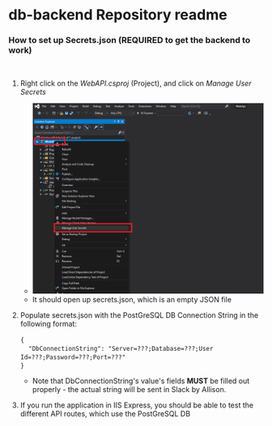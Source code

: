 # db-backend Repository readme

### How to set up Secrets.json (**REQUIRED** to get the backend to work)
<br/>

1. Right click on the *WebAPI.csproj* (Project), and click on *Manage User Secrets*
    - ![Manage User Secrets](./images/manageusersecrets.png)
    - It should open up secrets.json, which is an empty JSON file

2. Populate secrets.json with the PostGreSQL DB Connection String in the following format:

    `{`\
    &nbsp;&nbsp;&nbsp;&nbsp;`"DbConnectionString": "Server=???;Database=???;User Id=???;Password=???;Port=???"`\
    `}`

    - Note that DbConnectionString's value's fields **MUST** be filled out properly - the actual string will be sent in Slack by Allison.
3. If you run the application in IIS Express, you should be able to test the different API routes, which use the PostGreSQL DB
